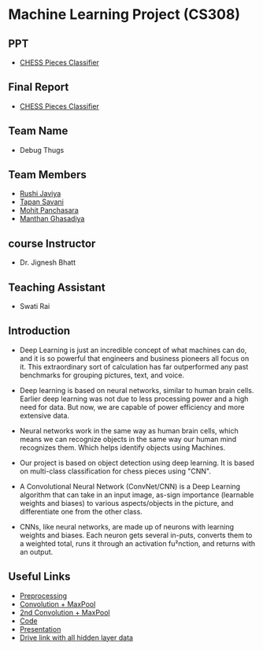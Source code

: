 # Machine Learning Project (CS308)

## PPT
* [CHESS Pieces Classifier](https://docs.google.com/presentation/d/11vUTgo507-mqVcihYos_RzoPPCW7z13aDzes7mCGGDM/edit?usp=sharing)

## Final Report
* [CHESS Pieces Classifier](ML_Report.pdf)

## Team Name 
* Debug Thugs

## Team Members 
* [Rushi Javiya ](https://github.com/Rushijaviya) 
* [Tapan Savani](https://github.com/Stapan17)
* [Mohit Panchasara](https://github.com/MohitPanchasara)
* [Manthan Ghasadiya](https://github.com/manthanghasadiya)

## course Instructor
* Dr. Jignesh Bhatt

## Teaching Assistant
* Swati Rai

## Introduction
* Deep Learning is just an incredible concept of what machines can do, and it is so powerful that engineers and business pioneers all focus on it. This extraordinary sort of calculation has far outperformed any past benchmarks for grouping pictures, text, and voice. 

* Deep learning is based on neural networks, similar to human brain cells. Earlier deep learning was not due to less processing power and a high need for data. But now, we are capable of power efficiency and more extensive data. 

* Neural networks work in the same way as human brain cells, which means we can recognize objects in the same way our human mind recognizes them. Which helps identify objects using Machines. 

* Our project is based on object detection using deep learning. It is based on multi-class classification for chess pieces using "CNN". 

* A Convolutional Neural Network (ConvNet/CNN) is a Deep Learning algorithm that can take in an input image, as-sign importance (learnable weights and biases) to various aspects/objects in the picture, and differentiate one from the other class. 

* CNNs, like neural networks, are made up of neurons with learning weights and biases. Each neuron gets several in-puts, converts them to a weighted total, runs it through an activation fu²nction, and returns with an output.

## Useful Links
* [Preprocessing](https://drive.google.com/drive/folders/1OcQ3y-OrMtVVFPQcdg5Njf3gqNIu8Knk?usp=sharing) 
* [Convolution + MaxPool](https://drive.google.com/drive/folders/1yvG2vfM65AX_yUMCByaZrUV0I7BcLqpb?usp=sharing)
* [2nd Convolution + MaxPool](https://drive.google.com/drive/folders/1pxfK8rMJBQcW0EJXN6EsBGEkkFR33mWc?usp=sharing)
* [Code](https://colab.research.google.com/drive/1hWM2yt7vrs8GPys6nOK3yEvO_L_Y0-6M?usp=sharing)
* [Presentation](https://docs.google.com/presentation/d/11vUTgo507-mqVcihYos_RzoPPCW7z13aDzes7mCGGDM/edit?usp=sharing)
* [Drive link with all hidden layer data](https://drive.google.com/drive/folders/1KSIRbqiCG_XfcWFGi-JOX7wIBPzkFWHI?usp=sharing) 